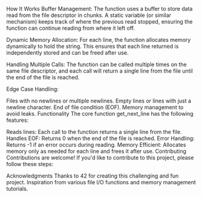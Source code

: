 How It Works
Buffer Management: The function uses a buffer to store data read from the file descriptor in chunks. A static variable (or similar mechanism) keeps track of where the previous read stopped, ensuring the function can continue reading from where it left off.

Dynamic Memory Allocation: For each line, the function allocates memory dynamically to hold the string. This ensures that each line returned is independently stored and can be freed after use.

Handling Multiple Calls: The function can be called multiple times on the same file descriptor, and each call will return a single line from the file until the end of the file is reached.

Edge Case Handling:

Files with no newlines or multiple newlines.
Empty lines or lines with just a newline character.
End of file condition (EOF).
Memory management to avoid leaks.
Functionality
The core function get_next_line has the following features:

Reads lines: Each call to the function returns a single line from the file.
Handles EOF: Returns 0 when the end of the file is reached.
Error Handling: Returns -1 if an error occurs during reading.
Memory Efficient: Allocates memory only as needed for each line and frees it after use.
Contributing
Contributions are welcome! If you'd like to contribute to this project, please follow these steps:

Acknowledgments
Thanks to 42 for creating this challenging and fun project.
Inspiration from various file I/O functions and memory management tutorials.
